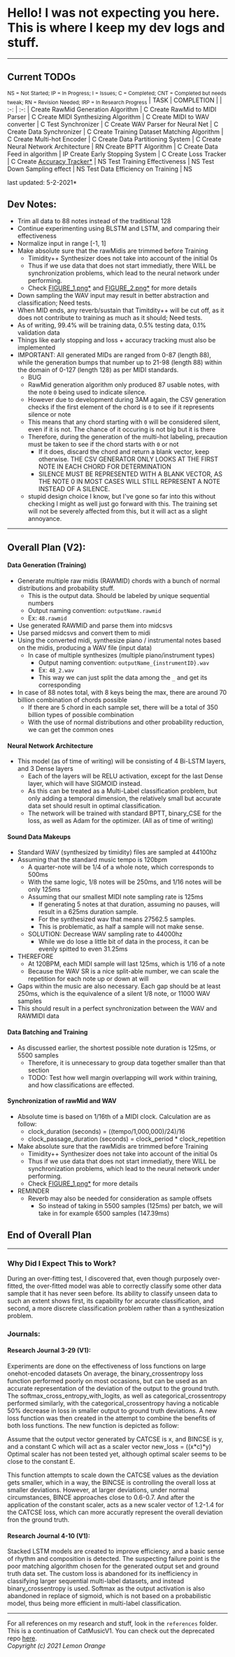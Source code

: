 # Hello! I was not expecting you here. This is where I keep my dev logs and stuff.
---

## **Current TODOs**
<sub>NS = Not Started; IP = In Progress; I = Issues; C = Completed; CNT = Completed but needs tweak; RN = Revision Needed; IRP = In Research Progress</sub>
| TASK | COMPLETION |
| :-: | :-: |
Create RawMid Generation Algorithm | C
Create RawMid to MIDI Parser | C
Create MIDI Synthesizing Algorithm | C
Create MIDI to WAV converter | C
Test Synchronizer | C
Create WAV Parser for Neural Net | C
Create Data Synchronizer | C
Create Training Dataset Matching Algorithm | C
Create Multi-hot Encoder | C
Create Data Partitioning System | C
Create Neural Network Architecture | RN
Create BPTT Algorithm | C
Create Data Feed in algorithm | IP
Create Early Stopping System | C
Create Loss Tracker | C
Create [Accuracy Tracker*](https://stats.stackexchange.com/questions/12702/what-are-the-measure-for-accuracy-of-multilabel-data#168952) | NS
Test Training Effectiveness | NS
Test Down Sampling effect | NS
Test Data Efficiency on Training | NS

last updated: 5-2-2021*

## Dev Notes:
* Trim all data to 88 notes instead of the traditional 128
* Continue experimenting using BLSTM and LSTM, and comparing their effectiveness
* Normalize input in range [-1, 1]
* Make absolute sure that the rawMidis are trimmed before Training
    * Timidity++ Synthesizer does not take into account of the initial 0s
    * Thus if we use data that does not start immediatly, there WILL be synchronization problems, which lead to the neural network under performing.
    * Check [FIGURE_1.png*](https://lemonorangewastaken.github.io/CatMusicV2/references/graphs/Figure_1.png) and [FIGURE_2.png*](https://lemonorangewastaken.github.io/CatMusicV2/references/graphs/Figure_2.png) for more details
* Down sampling the WAV input may result in better abstraction and classification; Need tests.
* When MID ends, any reverb/sustain that Timitdity++ will be cut off, as it does not contribute to training as much as it should; Need tests.
* As of writing, 99.4% will be training data, 0.5% testing data, 0.1% validation data
* Things like early stopping and loss + accuracy tracking must also be implemented
* IMPORTANT: All generated MIDs are ranged from 0-87 (length 88), while the generation bumps that number up to 21-98 (length 88) within the domain of 0-127 (length 128) as per MIDI standards.
    * BUG
    * RawMid generation algorithm only produced 87 usable notes, with the note `0` being used to indicate silence.
    * However due to development during 3AM again, the CSV generation checks if the first element of the chord is `0` to see if it represents silence or note
    * This means that any chord starting with `0` will be considered silent, even if it is not. The chance of it occuring is not big but it is there
    * Therefore, during the generation of the multi-hot labeling, precaution must be taken to see if the chord starts with `0` or not
        * If it does, discard the chord and return a blank vector, keep otherwise. THE CSV GENERATOR ONLY LOOKS AT THE FIRST NOTE IN EACH CHORD FOR DETERMINATION
        * SILENCE MUST BE REPRESENTED WITH A BLANK VECTOR, AS THE NOTE 0 IN MOST CASES WILL STILL REPRESENT A NOTE INSTEAD OF A SILENCE.
    * stupid design choice I know, but I've gone so far into this without checking I might as well just go forward with this. The training set will not be severely affected from this, but it will act as a slight annoyance.

---
## Overall Plan (V2):
#### Data Generation (Training)
* Generate multiple raw midis (RAWMID) chords with a bunch of normal distributions and probability stuff.
    * This is the output data. Should be labeled by unique sequential numbers
    * Output naming convention: `outputName.rawmid`
    * Ex: `48.rawmid`
* Use generated RAWMID and parse them into midcsvs
* Use parsed midcsvs and convert them to midi
* Using the converted midi, synthesize piano / instrumental notes based on the midis, producing a WAV file (input data)
    * In case of multiple synthesizes (multiple piano/instrument types)
        * Output naming convention: `outputName_{instrumentID}.wav`
        * Ex: `48_2.wav`
        * This way we can just split the data among the `_` and get its corresponding
* In case of 88 notes total, with 8 keys being the max, there are around 70 billion combination of chords possible
    * If there are 5 chord in each sample set, there will be a total of 350 billion types of possible combination
    * With the use of normal distributions and other probability reduction, we can get the common ones
#### Neural Network Architecture
* This model (as of time of writing) will be consisting of 4 Bi-LSTM layers, and 3 Dense layers
    * Each of the layers will be RELU activation, except for the last Dense layer, which will have SIGMOID instead.
    * As this can be treated as a Multi-Label classification problem, but only adding a temporal dimension, the relatively small but accurate data set should result in optimal classification.
    * The network will be trained with standard BPTT, binary_CSE for the loss, as well as Adam for the optimizer. (All as of time of writing)

#### Sound Data Makeups
* Standard WAV (synthesized by timidity) files are sampled at 44100hz
* Assuming that the standard music tempo is 120bpm
    * A quarter-note will be 1/4 of a whole note, which corresponds to 500ms
    * With the same logic, 1/8 notes will be 250ms, and 1/16 notes will be only 125ms
    * Assuming that our smallest MIDI note sampling rate is 125ms
        * If generating 5 notes at that duration, assuming no pauses, will result in a 625ms duration sample.
        * For the synthesized wav that means 27562.5 samples.
        * This is problematic, as half a sample will not make sense.
    * SOLUTION: Decrease WAV sampling rate to 44000hz
        * While we do lose a little bit of data in the process, it can be evenly spitted to even 31.25ms
* THEREFORE
    * At 120BPM, each MIDI sample will last 125ms, which is 1/16 of a note
    * Because the WAV SR is a nice split-able number, we can scale the repetition for each note up or down at will
* Gaps within the music are also necessary. Each gap should be at least 250ms, which is the equivalence of a silent 1/8 note, or 11000 WAV samples
* This should result in a perfect synchronization between the WAV and RAWMIDI data

#### Data Batching and Training
* As discussed earlier, the shortest possible note duration is 125ms, or 5500 samples
    * Therefore, it is unnecessary to group data together smaller than that section
    * TODO: Test how well margin overlapping will work within training, and how classifications are effected.

#### Synchronization of rawMid and WAV
* Absolute time is based on 1/16th of a MIDI clock. Calculation are as follow:
    * clock_duration (seconds) = ((tempo/1,000,000)/24)/16
    * clock_passage_duration (seconds) = clock_period * clock_repetition
* Make absolute sure that the rawMidis are trimmed before Training
    * Timidity++ Synthesizer does not take into account of the initial 0s
    * Thus if we use data that does not start immediatly, there WILL be synchronization problems, which lead to the neural network under performing.
    * Check [FIGURE_1.png*](https://lemonorangewastaken.github.io/CatMusicV2/references/graphs/Figure_1.png) for more details
* REMINDER
    * Reverb may also be needed for consideration as sample offsets
        * So instead of taking in 5500 samples (125ms) per batch, we will take in for example 6500 samples (147.39ms)

## End of Overall Plan
---
### Why Did I Expect This to Work?
During an over-fitting test, I discovered that, even though purposely over-fitted, the over-fitted model was able to correctly classify some other data sample that it has never seen before. Its ability to classify unseen data to such an extent shows first, its capability for accurate classification, and second, a more discrete classification problem rather than a synthesization problem.

### Journals:
#### Research Journal 3-29 (V1):
Experiments are done on the effectiveness of loss functions on large onehot-encoded datasets
On average, the binary_crossentropy loss function performed poorly on most occasions, but can be used as an accurate representation of the deviation of the output to the ground truth. The softmax_cross_entropy_with_logits, as well as categorical_crossentropy performed similarly, with the categorical_crossentropy having a noticable 50% decrease in loss in smaller output to ground truth deviations. A new loss function was then created in the attempt to combine the benefits of both loss functions. The new function is depicted as follow:

Assume that the output vector generated by CATCSE is x, and BINCSE is y, and a constant C which will act as a scaler vector
new_loss = ((x*c)*y)
Optimal scaler has not been tested yet, although optimal scaler seems to be close to the constant E.

This function attempts to scale down the CATCSE values as the deviation gets smaller, which in a way, the BINCSE is controlling the overall loss at smaller deviations. However, at larger deviations, under normal circumstances, BINCE approaches close to 0.6-0.7. And after the application of the constant scaler, acts as a new scaler vector of 1.2-1.4 for the CATCSE loss, which can more accuratly represent the overall deviation fron the ground truth.

#### Research Journal 4-10 (V1):
Stacked LSTM models are created to improve efficiency, and a basic sense of rhythm and composition is detected. The suspecting failure point is the poor matching algorithm chosen for the generated output set and ground truth data set. The custom loss is abandoned for its inefficiency in classifying larger sequential multi-label datasets, and instead binary_crossentropy is used. Softmax as the output activation is also abandoned in replace of sigmoid, which is not based on a probabilistic model, thus being more efficient in multi-label classification.


---
For all references on my research and stuff, look in the `references` folder.\
This is a continuation of CatMusicV1. You can check out the deprecated repo [here](https://github.com/LemonOrangeWasTaken/CatMusic).\
*Copyright (c) 2021 Lemon Orange*
